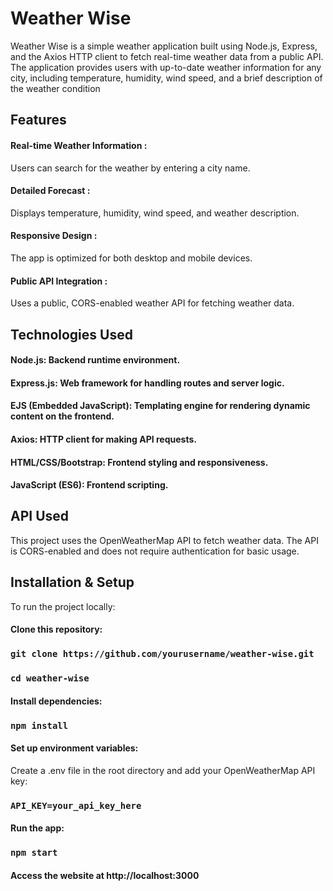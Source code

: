# Weather Wise

Weather Wise is a simple weather application built using Node.js, Express, and the Axios HTTP client to fetch real-time weather data from a public API. The application provides users with up-to-date weather information for any city, including temperature, humidity, wind speed, and a brief description of the weather condition

## Features

#### Real-time Weather Information :
 Users can search for the weather by entering a city name.
 
#### Detailed Forecast :
Displays temperature, humidity, wind speed, and weather description.

#### Responsive Design : 
The app is optimized for both desktop and mobile devices.

#### Public API Integration :
 Uses a public, CORS-enabled weather API for fetching weather data.

 ## Technologies Used
#### Node.js: Backend runtime environment.

#### Express.js:  Web framework for handling routes and server logic.

#### EJS (Embedded JavaScript): Templating engine for rendering dynamic content on the frontend.

#### Axios: HTTP client for making API requests.

#### HTML/CSS/Bootstrap: Frontend styling and responsiveness.

#### JavaScript (ES6): Frontend scripting.

## API Used
This project uses the OpenWeatherMap API to fetch weather data. The API is CORS-enabled and does not require authentication for basic usage.

## Installation & Setup
To run the project locally:

#### Clone this repository:

### `git clone https://github.com/yourusername/weather-wise.git`
### `cd weather-wise`   

#### Install dependencies:
### `npm install`

#### Set up environment variables:
Create a .env file in the root directory and add your OpenWeatherMap API key:
### `API_KEY=your_api_key_here`

#### Run the app:
### `npm start`

#### Access the website at http://localhost:3000

